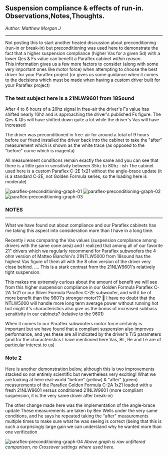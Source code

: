 ## Suspension compliance & effects of run-in. Observations,Notes,Thoughts.
*Author: Matthew Morgan J*

----

Not posting this to start another heated discussion about preconditioning (run-in or break-in) but preconditioning was used here to demonstrate the fact that a higher suspension compliance (higher Vas for a given Sd) with a lower Qes & Fs value can benefit a Paraflex cabinet *within reason*.  
This information gives us a few more factors to consider (along with some very important ones like motor force) when attempting to choose the best driver for your Paraflex project  (or gives us some guidance when it comes to the decisions which must be made when having a custom driver built for your Paraflex project) 

### The test subject here is a 21NLW9601 from 18Sound 
After 4 to 6 hours of a 20hz signal in free-air the driver's Fs value has shifted nearly 10hz and is approaching the driver's published Fs figure.
The Qes & Qts will have shifted down quite a lot while the driver's Vas will have increased

The driver was preconditioned in free-air for around a total of 9 hours before our friend installed the driver back into the cabinet to take the "after" measurement which is shown as the white trace (as opposed to the "before" curve which is magenta) 

All measurement conditions remain exactly the same and you can see that there is a little gain in sensitivity between 35hz to 80hz -ish 
The cabinet used here is a custom Paraflex C-2E 1x21 without the angle-brace update  (it is a standard C-2E, not Golden Formula series, so the loading here is moderate)


![paraflex-preconditioning-graph-01](https://user-images.githubusercontent.com/728661/139222886-25fc9c4f-79b9-4676-89c1-179631f0d8a4.jpg)
![paraflex-preconditioning-graph-02](https://user-images.githubusercontent.com/728661/139222982-560d5f56-6fd1-4fb8-8f77-442e2e5de6f3.jpg)
![paraflex-preconditioning-graph-03](https://user-images.githubusercontent.com/728661/139223097-507c5943-83c2-46ec-9d7d-569f0ca6a748.jpg)



### NOTES
---

What we have found out about compliance and our Paraflex cabinets has me taking this aspect into consideration more than I have in a long time.

Recently i was comparing the Vas values (suspension compliance among drivers with the same cone area) and I realized that among all of our favorite 21" drivers which we regularly recommend for Paraflex subwoofers the 4 ohm version of Matteo Bianchini's 21NTLW5000 from 18sound has the highest Vas figure of them all with the 8 ohm version of the driver very close behind. .... This is a stark contrast from the 21NLW9601's relatively tight suspension.

This makes me extremely curious about the amount of benefit we will see from this higher suspension compliance in our Golden Formula Paraflex C-2A 1x21 or our Silver Formula Paraflex C-2E subwoofer, and will it be of more benefit than the 9601's stronger motor?? 🤔
I have no doubt that the NTLW5000 will handle more long term average power without running hot but might it's characteristics also give us the bonus of increased subbass sensitivity in our cabinets? (relative to the 9601)

When it comes to our Paraflex subwoofers motor force certainly is important but we have found that a compliant suspension also improves performance, and yes these are all indicated by the driver's T/S parameters (and for the characteristics I have mentioned here Vas, BL, Re and Le are of particular interest to us) 

### Note 2
Here is another demonstration below, although this is two improvements stacked so not entirely scientific but nevertheless very exciting! What we are looking at here real-world "before" (yellow) & "after" (green) measurements of the Paraflex Golden Formula C-2A 1x21 loaded with a fresh 21NLW9601 versus conditioned 21NLW9601 (more compliant suspension, it is the very same driver after break-in)

The other change made here was the implementation of the angle-brace update
These measurements are taken by Ben Wells under the very same conditions, and he says he repeated taking the "after" measurements multiple times to make sure what he was seeing is correct (being that this is such a surprisingly large gain we can understand why he wanted more than one verification

![paraflex-preconditioning-graph-04](https://user-images.githubusercontent.com/728661/139223941-2b12ad45-3083-4952-94a9-ca7e0829d8e6.jpg)
*Above graph is raw unfiltered comparison, no Crossover settings where used here.*

